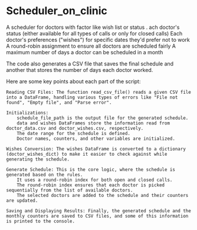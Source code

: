 # Scheduler_on_clinic
A scheduler for doctors with factor like wish list or status .
     ach doctor's status (either available for all types of calls or only for closed calls)
    Each doctor's preferences ("wishes") for specific dates they'd prefer not to work
    A round-robin assignment to ensure all doctors are scheduled fairly
    A maximum number of days a doctor can be scheduled in a month

The code also generates a CSV file that saves the final schedule and another that stores the number of days each doctor worked.

Here are some key points about each part of the script:

    Reading CSV Files: The function read_csv_file() reads a given CSV file into a DataFrame, handling various types of errors like "File not found", "Empty file", and "Parse error".

    Initializations:
        schedule_file_path is the output file for the generated schedule.
        data and wishes DataFrames store the information read from doctor_data.csv and doctor_wishes.csv, respectively.
        The date range for the schedule is defined.
        Doctor names, counters, and other variables are initialized.

    Wishes Conversion: The wishes DataFrame is converted to a dictionary (doctor_wishes_dict) to make it easier to check against while generating the schedule.

    Generate Schedule: This is the core logic, where the schedule is generated based on the rules.
        It uses a round-robin index for both open and closed calls.
        The round-robin index ensures that each doctor is picked sequentially from the list of available doctors.
        The selected doctors are added to the schedule and their counters are updated.

    Saving and Displaying Results: Finally, the generated schedule and the monthly counters are saved to CSV files, and some of this information is printed to the console.
